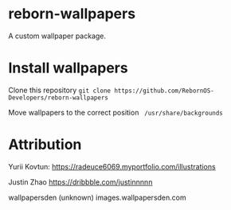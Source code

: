 # reborn-wallpapers
A custom wallpaper package.
# Install wallpapers
Clone this repository
```git clone https://github.com/RebornOS-Developers/reborn-wallpapers```

Move wallpapers to the correct position
``` /usr/share/backgrounds```

# Attribution 
Yurii Kovtun: https://radeuce6069.myportfolio.com/illustrations

Justin Zhao https://dribbble.com/justinnnnn

wallpapersden (unknown) images.wallpapersden.com
